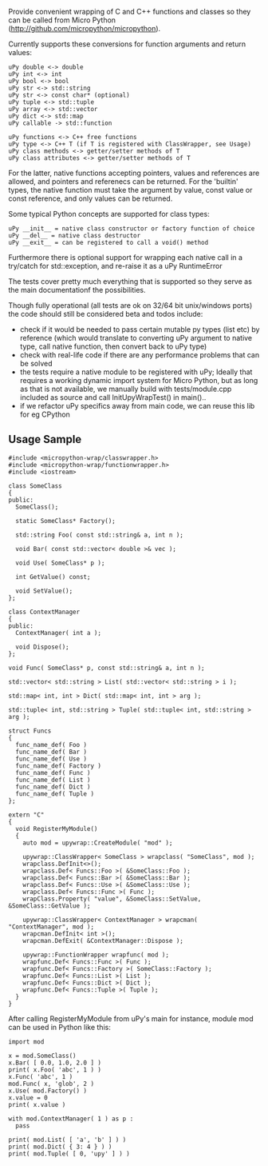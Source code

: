 Provide convenient wrapping of C and C++ functions and classes so they can be called from
Micro Python (http://github.com/micropython/micropython).

Currently supports these conversions for function arguments and return values:

    uPy double <-> double
    uPy int <-> int
    uPy bool <-> bool
    uPy str <-> std::string
    uPy str <-> const char* (optional)
    uPy tuple <-> std::tuple
    uPy array <-> std::vector
    uPy dict <-> std::map
    uPy callable -> std::function

    uPy functions <-> C++ free functions
    uPy type <-> C++ T (if T is registered with ClassWrapper, see Usage)
    uPy class methods <-> getter/setter methods of T
    uPy class attributes <-> getter/setter methods of T

For the latter, native functions accepting pointers, values and references are allowed,
and pointers and referenecs can be returned.
For the 'builtin' types, the native function must take the argument by value, const value or const reference,
and only values can be returned.

Some typical Python concepts are supported for class types:

    uPy __init__ = native class constructor or factory function of choice
    uPy __del__ = native class destructor
    uPy __exit__ = can be registered to call a void() method

Furthermore there is optional support for wrapping each native call in a try/catch for std::exception,
and re-raise it as a uPy RuntimeError

The tests cover pretty much everything that is supported so they serve as
the main documentationf the possibilities.

Though fully operational (all tests are ok on 32/64 bit unix/windows ports)
the code should still be considered beta and todos include:
- check if it would be needed to pass certain mutable py types (list etc) by reference
  (which would translate to converting uPy argument to native type, call native function,
  then convert back to uPy type)
- check with real-life code if there are any performance problems that can be solved
- the tests require a native module to be registered with uPy;
  Ideally that requires a working dynamic import system for Micro Python, but as long as
  that is not available, we manually build with tests/module.cpp included as source and
  call InitUpyWrapTest() in main()..
- if we refactor uPy specifics away from main code, we can reuse this lib for eg CPython

Usage Sample
------------

    #include <micropython-wrap/classwrapper.h>
    #include <micropython-wrap/functionwrapper.h>
    #include <iostream>

    class SomeClass
    {
    public:
      SomeClass();

      static SomeClass* Factory();

      std::string Foo( const std::string& a, int n );

      void Bar( const std::vector< double >& vec );

      void Use( SomeClass* p );

      int GetValue() const;

      void SetValue();
    };

    class ContextManager
    {
    public:
      ContextManager( int a );

      void Dispose();
    };

    void Func( SomeClass* p, const std::string& a, int n );

    std::vector< std::string > List( std::vector< std::string > i );

    std::map< int, int > Dict( std::map< int, int > arg );

    std::tuple< int, std::string > Tuple( std::tuple< int, std::string > arg );

    struct Funcs
    {
      func_name_def( Foo )
      func_name_def( Bar )
      func_name_def( Use )
      func_name_def( Factory )
      func_name_def( Func )
      func_name_def( List )
      func_name_def( Dict )
      func_name_def( Tuple )
    };

    extern "C"
    {
      void RegisterMyModule()
      {
        auto mod = upywrap::CreateModule( "mod" );

        upywrap::ClassWrapper< SomeClass > wrapclass( "SomeClass", mod );
        wrapclass.DefInit<>();
        wrapclass.Def< Funcs::Foo >( &SomeClass::Foo );
        wrapclass.Def< Funcs::Bar >( &SomeClass::Bar );
        wrapclass.Def< Funcs::Use >( &SomeClass::Use );
        wrapclass.Def< Funcs::Func >( Func );
        wrapClass.Property( "value", &SomeClass::SetValue, &SomeClass::GetValue );

        upywrap::ClassWrapper< ContextManager > wrapcman( "ContextManager", mod );
        wrapcman.DefInit< int >();
        wrapcman.DefExit( &ContextManager::Dispose );

        upywrap::FunctionWrapper wrapfunc( mod );
        wrapfunc.Def< Funcs::Func >( Func );
        wrapfunc.Def< Funcs::Factory >( SomeClass::Factory );
        wrapfunc.Def< Funcs::List >( List );
        wrapfunc.Def< Funcs::Dict >( Dict );
        wrapfunc.Def< Funcs::Tuple >( Tuple );
      }
    }

After calling RegisterMyModule from uPy's main for instance,
module mod can be used in Python like this:

    import mod

    x = mod.SomeClass()
    x.Bar( [ 0.0, 1.0, 2.0 ] )
    print( x.Foo( 'abc', 1 ) )
    x.Func( 'abc', 1 )
    mod.Func( x, 'glob', 2 )
    x.Use( mod.Factory() )
    x.value = 0
    print( x.value )

    with mod.ContextManager( 1 ) as p :
      pass

    print( mod.List( [ 'a', 'b' ] ) )
    print( mod.Dict( { 3: 4 } ) )
    print( mod.Tuple( [ 0, 'upy' ] ) )
